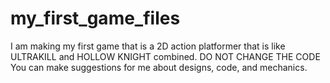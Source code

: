 # my_first_game_files
I am making my first game that is a 2D action platformer that is like ULTRAKILL and HOLLOW KNIGHT combined.
DO NOT CHANGE THE CODE
You can make suggestions for me about designs, code, and mechanics.
